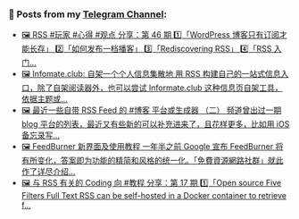 ### 📰 Posts from my [Telegram Channel](https://t.me/s/aboutrss):
<!-- BLOG-POST-LIST:START -->
- [🖼 RSS #玩家 #心得 #观点 分享：第 46 期 1️⃣「WordPress 博客只有订阅才能长存」 2️⃣「如何发布一档播客」 3️⃣「Rediscovering RSS」 4️⃣「RSS 入门...](https://t.me/aboutrss/1284)
- [🖼 Infomate.club: 自架一个个人信息集散地 用 RSS 构建自己的一站式信息入口，除了自架阅读器外，也可以尝试 Informate.club 这种信息页自架工具，依据主题或...](https://t.me/aboutrss/1283)
- [🖼 最近一些自带 RSS Feed 的 #博客 平台或生成器 （二） 频道曾出过一期 blog 平台的列表，最近又有些新的可以补充进来了，且花样更多，比如用 iOS 备忘录写...](https://t.me/aboutrss/1282)
- [🖼 FeedBurner 新界面及使用教程 一年半之前 Google 宣布 FeedBurner 将有所变化，答案即为功能的精简和风格的统一化。「免費資源網路社群」就此作了详尽介绍...](https://t.me/aboutrss/1281)
- [🖼 与 RSS 有关的 Coding 向 #教程 分享：第 17 期 1️⃣「Open source Five Filters Full Text RSS can be self-hosted in a Docker container to retrieve f...](https://t.me/aboutrss/1280)
<!-- BLOG-POST-LIST:END -->

<!--
**AboutRSS/AboutRSS** is a ✨ _special_ ✨ repository because its `README.md` (this file) appears on your GitHub profile.

Here are some ideas to get you started:

- 🔭 I’m currently working on ...
- 🌱 I’m currently learning ...
- 👯 I’m looking to collaborate on ...
- 🤔 I’m looking for help with ...
- 💬 Ask me about ...
- 📫 How to reach me: ...
- 😄 Pronouns: ...
- ⚡ Fun fact: ...
-->
